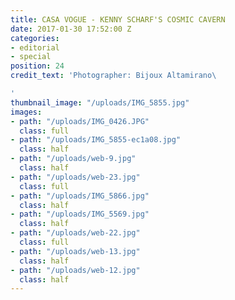 ```yaml
---
title: CASA VOGUE - KENNY SCHARF'S COSMIC CAVERN
date: 2017-01-30 17:52:00 Z
categories:
- editorial
- special
position: 24
credit_text: 'Photographer: Bijoux Altamirano\

'
thumbnail_image: "/uploads/IMG_5855.jpg"
images:
- path: "/uploads/IMG_0426.JPG"
  class: full
- path: "/uploads/IMG_5855-ec1a08.jpg"
  class: half
- path: "/uploads/web-9.jpg"
  class: half
- path: "/uploads/web-23.jpg"
  class: full
- path: "/uploads/IMG_5866.jpg"
  class: half
- path: "/uploads/IMG_5569.jpg"
  class: half
- path: "/uploads/web-22.jpg"
  class: full
- path: "/uploads/web-13.jpg"
  class: half
- path: "/uploads/web-12.jpg"
  class: half
---
```


